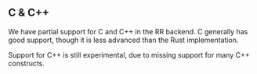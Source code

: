 ## C & C++

We have partial support for C and C++ in the RR backend. C generally has good support, though it is less advanced than
the Rust implementation.

Support for C++ is still experimental, due to missing support for many C++ constructs.
